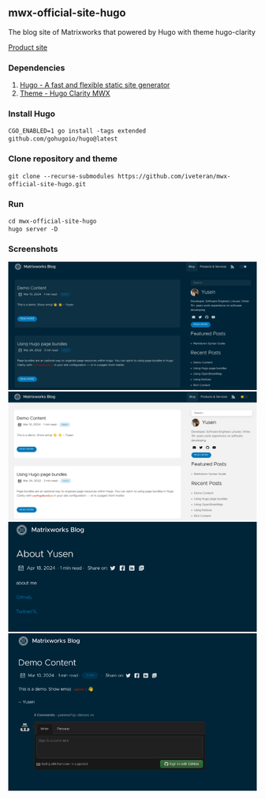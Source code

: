 ## mwx-official-site-hugo
The blog site of Matrixworks that powered by Hugo with theme hugo-clarity

[Product site](htts://matrix.works/blog)

### Dependencies
1. [Hugo - A fast and flexible static site generator](https://github.com/gohugoio/hugo)
2. [Theme - Hugo Clarity MWX](https://github.com/iveteran/hugo-clarity-mwx.git)

### Install Hugo
```shell
CGO_ENABLED=1 go install -tags extended github.com/gohugoio/hugo@latest
```

### Clone repository and theme
```shell
git clone --recurse-submodules https://github.com/iveteran/mwx-official-site-hugo.git
```

### Run
```shell
cd mwx-official-site-hugo
hugo server -D
```

### Screenshots
![Blog list](https://github.com/iveteran/mwx-official-site-hugo/blob/main/screenshots/home.png?raw=true)
![Blog list - light style](https://github.com/iveteran/mwx-official-site-hugo/blob/main/screenshots/light-mode.png?raw=true)
![About page](https://github.com/iveteran/mwx-official-site-hugo/blob/main/screenshots/about.png?raw=true)
![Post content](https://github.com/iveteran/mwx-official-site-hugo/blob/main/screenshots/post.png?raw=true)
